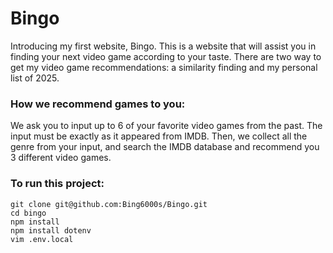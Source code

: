 # Bingo
Introducing my first website, Bingo. This is a website that will assist you in finding your next video game according to your taste. There are two way to get my video game recommendations: a similarity finding and my personal list of 2025. 

### How we recommend games to you:
We ask you to input up to 6 of your favorite video games from the past. The input must be exactly as it appeared from IMDB. Then, we collect all the genre from your input, and search the IMDB database and recommend you 3 different video games.


### To run this project:
    git clone git@github.com:Bing6000s/Bingo.git
    cd bingo
    npm install
    npm install dotenv
    vim .env.local
